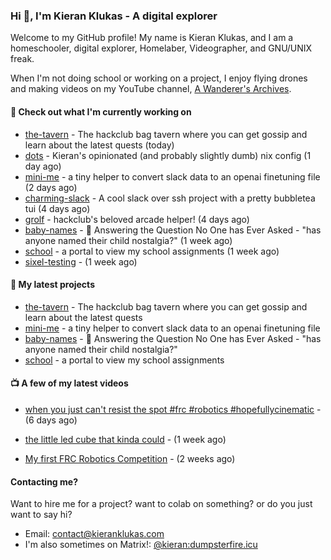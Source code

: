 ### Hi 👋, I'm Kieran Klukas - A digital explorer 

Welcome to my GitHub profile! My name is Kieran Klukas, and I am a homeschooler, digital explorer, Homelaber, Videographer, and GNU/UNIX freak.

When I'm not doing school or working on a project, I enjoy flying drones and making videos on my YouTube channel, [A Wanderer's Archives](https://youtube.com/@wanderer.archives).

#### 👷 Check out what I'm currently working on

- [the-tavern](https://github.com/kcoderhtml/the-tavern) - The hackclub bag tavern where you can get gossip and learn about the latest quests (today)
- [dots](https://github.com/kcoderhtml/dots) - Kieran's opinionated (and probably slightly dumb) nix config (1 day ago)
- [mini-me](https://github.com/kcoderhtml/mini-me) - a tiny helper to convert slack data to an openai finetuning file (2 days ago)
- [charming-slack](https://github.com/kcoderhtml/charming-slack) - A cool slack over ssh project with a pretty bubbletea tui (4 days ago)
- [grolf](https://github.com/kcoderhtml/grolf) - hackclub's beloved arcade helper! (4 days ago)
- [baby-names](https://github.com/kcoderhtml/baby-names) - 👶 Answering the Question No One has Ever Asked - "has anyone named their child nostalgia?" (1 week ago)
- [school](https://github.com/kcoderhtml/school) - a portal to view my school assignments (1 week ago)
- [sixel-testing](https://github.com/kcoderhtml/sixel-testing) -  (1 week ago)

#### 🌱 My latest projects

- [the-tavern](https://github.com/kcoderhtml/the-tavern) - The hackclub bag tavern where you can get gossip and learn about the latest quests
- [mini-me](https://github.com/kcoderhtml/mini-me) - a tiny helper to convert slack data to an openai finetuning file
- [baby-names](https://github.com/kcoderhtml/baby-names) - 👶 Answering the Question No One has Ever Asked - "has anyone named their child nostalgia?"
- [school](https://github.com/kcoderhtml/school) - a portal to view my school assignments

#### 📺 A few of my latest videos

- [when you just can't resist the spot #frc #robotics #hopefullycinematic](https://www.youtube.com/watch?v=Y7SZ_TDleGM) - (6 days ago)

- [the little led cube that kinda could](https://www.youtube.com/watch?v=um7v7Y04vGw) - (1 week ago)

- [My first FRC Robotics Competition](https://www.youtube.com/watch?v=w_o2-eqkbCk) - (2 weeks ago)



#### Contacting me?

Want to hire me for a project? want to colab on something? or do you just want to say hi?

- Email: [contact@kieranklukas.com](mailto:contact@kieranklukas.com)
- I'm also sometimes on Matrix!: [@kieran:dumpsterfire.icu](https://matrix.to/#/@kieran.matrix.dumpsterfire.icu)

